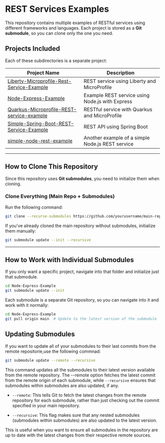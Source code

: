# REST Services Examples

This repository contains multiple examples of RESTful services using different frameworks and languages. Each project is stored as a **Git submodule**, so you can clone only the one you need.

## **Projects Included**
Each of these subdirectories is a separate project:

| Project Name | Description |
|-------------|------------|
| [Liberty-Microprofile-Rest-Service-Example](https://github.com/Dimitris-Kaler/Liberty-Microprofile-Rest-Service-Example) | REST service using Liberty and MicroProfile |
| [Node-Express-Example](https://github.com/Dimitris-Kaler/Node-Express-Example) | Example REST service using Node.js with Express |
| [Quarkus-Microprofile-REST-service-example](https://github.com/Dimitris-Kaler/Quarkus-Microprofile-REST-service-example) | RESTful service with Quarkus and MicroProfile |
| [Simple-Spring-Boot-REST-Service-Example](https://github.com/Dimitris-Kaler/Simple-Spring-Boot-REST-Service-Example) | REST API using Spring Boot |
| [simple-node-rest-example](https://github.com/Dimitris-Kaler/simple-node-rest-example) | Another example of a simple Node.js REST service |

---

## **How to Clone This Repository**
Since this repository uses **Git submodules**, you need to initialize them when cloning.

### **Clone Everything (Main Repo + Submodules)**
Run the following command:
```bash
git clone --recurse-submodules https://github.com/yourusername/main-repo.git
```
If you've already cloned the main repository without submodules, initialize them manually:

```bash
git submodule update --init --recursive
```

--- 

## How to Work with Individual Submodules
If you only want a specific project, navigate into that folder and initialize just that submodule.

```bash
cd Node-Express-Example
git submodule update --init
```
Each submodule is a separate Git repository, so you can navigate into it and work with it normally:
```bash
cd Node-Express-Example
git pull origin main  # Update to the latest version of the submodule
```

## Updating Submodules
If you want to update all of your submodules to their last commits from the remote repositorie,use the following commnad:
```bash
git submodule update --remote --recursive
```

This command updates all the submodules to their latest version available from the remote repository. The --remote option fetches the latest commit from the remote origin of each submodule, while `--recursive` ensures that submodules within submodules are also updated, if any.

- `--remote`: This tells Git to fetch the latest changes from the remote repository for each submodule, rather than just checking out the commit specified in your main repository.

- `--recursive`: This flag makes sure that any nested submodules (submodules within submodules) are also updated to the latest version.

This is useful when you want to ensure all submodules in the repository are up to date with the latest changes from their respective remote sources.